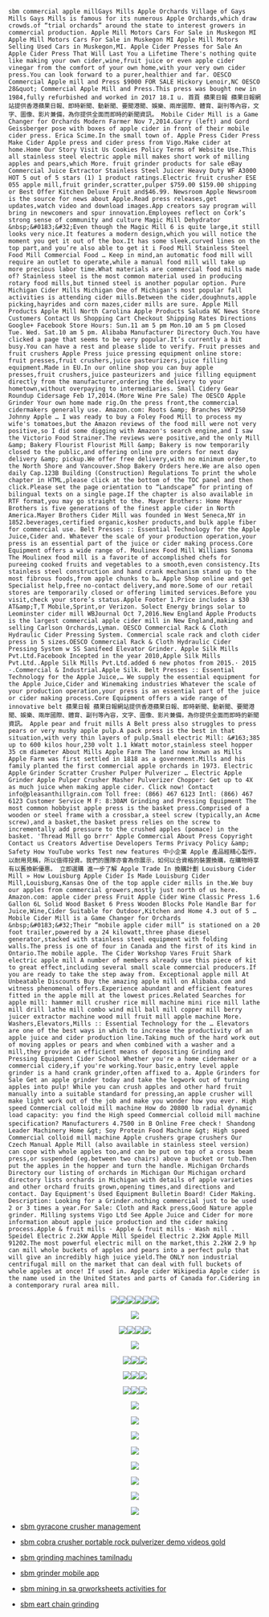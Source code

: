 
```
sbm commercial apple millGays Mills Apple Orchards Village of Gays Mills Gays Mills is famous for its numerous Apple Orchards,which draw crowds.of “trial orchards” around the state to interest growers in commercial production. Apple Mill Motors Cars For Sale in Muskegon MI Apple Mill Motors Cars For Sale in Muskegon MI Apple Mill Motors Selling Used Cars in Muskegon,MI. Apple Cider Presses for Sale An Apple Cider Press That Will Last You a Lifetime There's nothing quite like making your own cider,wine,fruit juice or even apple cider vinegar from the comfort of your own home,with your very own cider press.You can look forward to a purer,healthier and far. OESCO Commercial Apple mill and Press $9000 FOR SALE Hickory Lenoir,NC OESCO 28&quot; Commercial Apple Mill and Press.This press was bought new in 1984,fully refurbished and worked in 2017 18.I u. 首頁 蘋果日報 蘋果日報網站提供香港蘋果日報、即時新聞、動新聞、要聞港聞、娛樂、兩岸國際、體育、副刊等內容，文字、圖像、影片兼備，為你提供全面而即時的新聞資訊。 Mobile Cider Mill is a Game Changer for Orchards Modern Farmer Nov 7,2014.Garry (left) and Gord Geissberger pose with boxes of apple cider in front of their mobile cider press. Erica Scime.In the small town of. Apple Press Cider Press Make Cider Apple press and cider press from Vigo.Make cider at home.Home Our Story Visit Us Cookies Policy Terms of Website Use.This all stainless steel electric apple mill makes short work of milling apples and pears,which More. fruit grinder products for sale eBay Commercial Juice Extractor Stainless Steel Juicer Heavy Duty WF A3000 HOT 5 out of 5 stars (1) 1 product ratings.Electric fruit crusher ESE 055 apple mill,fruit grinder,scratter,pulper $759.00 $159.00 shipping or Best Offer Kitchen Deluxe Fruit and$46.99. Newsroom Apple Newsroom is the source for news about Apple.Read press releases,get updates,watch video and download images.App creators say program will bring in newcomers and spur innovation.Employees reflect on Cork’s strong sense of community and culture Magic Mill Dehydrator &nbsp;&#0183;&#32;Even though the Magic Mill 6 is quite large,it still looks very nice.It features a modern design,which you will notice the moment you get it out of the box.It has some sleek,curved lines on the top part,and you’re also able to get it i Food Mill Stainless Steel Food Mill Commercial Food … Keep in mind,an automatic food mill will require an outlet to operate,while a manual food mill will take up more precious labor time.What materials are commercial food mills made of? Stainless steel is the most common material used in producing rotary food mills,but tinned steel is another popular option. Pure Michigan Cider Mills Michigan One of Michigan's most popular fall activities is attending cider mills.Between the cider,doughnuts,apple picking,hayrides and corn mazes,cider mills are sure. Apple Mill Products Apple Mill North Carolina Apple Products Saluda NC News Store Customers Contact Us Shopping Cart Checkout Shipping Rates Directions Google+ Facebook Store Hours: Sun.11 am 5 pm Mon.10 am 5 pm Closed Tue. Wed. Sat.10 am 5 pm. Alibaba Manufacturer Directory Ouch.You have clicked a page that seems to be very popular.It’s currently a bit busy.You can have a rest and please slide to verify. Fruit presses and fruit crushers Apple Press juice pressing equipment online store: fruit presses,fruit crushers,juice pasteurizers,juice filling equipment.Made in EU.In our online shop you can buy apple presses,fruit crushers,juice pasteurizers and juice filling equipment directly from the manufacturer,ordering the delivery to your hometown,without overpaying to intermediaries. Small Cidery Gear Roundup Cidersage Feb 17,2014.(More Wine Pre Sale) The OESCO Apple Grinder Your own home made rig.On the press front,the commercial cidermakers generally use. Amazon.com: Roots &amp; Branches VKP250 Johnny Apple … I was ready to buy a Foley Food Mill to process my wife's tomatoes,but the Amazon reviews of the food mill were not very positive,so I did some digging with Amazon's search engine,and I saw the Victorio Food Strainer.The reviews were positive,and the only Mill &amp; Bakery Flourist Flourist Mill &amp; Bakery is now temporarily closed to the public,and offering online pre orders for next day delivery &amp; pickup.We offer free delivery,with no minimum order,to the North Shore and Vancouver.Shop Bakery Orders here.We are also open daily Cap.123B Building (Construction) Regulations To print the whole chapter in HTML,please click at the bottom of the TOC panel and then click.Please set the page orientation to “Landscape” for printing of bilingual texts on a single page.If the chapter is also available in RTF format,you may go straight to the. Mayer Brothers: Home Mayer Brothers is five generations of the finest apple cider in North America.Mayer Brothers Cider Mill was founded in West Seneca,NY in 1852.beverages,certified organic,kosher products,and bulk apple fiber for commercial use. Belt Presses :: Essential Technology for the Apple Juice,Cider and. Whatever the scale of your production operation,your press is an essential part of the juice or cider making process.Core Equipment offers a wide range of. Moulinex Food Mill Williams Sonoma The Moulinex food mill is a favorite of accomplished chefs for pureeing cooked fruits and vegetables to a smooth,even consistency.Its stainless steel construction and hand crank mechanism stand up to the most fibrous foods,from apple chunks to b… Apple Shop online and get Specialist help,free no‑contact delivery,and more.Some of our retail stores are temporarily closed or offering limited services.Before you visit,check your store’s status.Apple Footer 1.Price includes a $30 AT&amp;T,T Mobile,Sprint,or Verizon. Solect Energy brings solar to Leominster cider mill WBJournal Oct 7,2016.New England Apple Products is the largest commercial apple cider mill in New England,making and selling Carlson Orchards,Lyman. OESCO Commercial Rack & Cloth Hydraulic Cider Pressing System. Commercial scale rack and cloth cider press in 5 sizes.OESCO Commercial Rack & Cloth Hydraulic Cider Pressing System w SS Sanifeed Elevator Grinder. Apple Silk Mills Pvt.Ltd.Facebook Incepted in the year 2010,Apple Silk Mills Pvt.Ltd..Apple Silk Mills Pvt.Ltd.added 6 new photos from 2015.· 2015 ·.Commercial & Industrial.Apple Silk. Belt Presses :: Essential Technology for the Apple Juice,… We supply the essential equipment for the Apple Juice,Cider and Winemaking industries Whatever the scale of your production operation,your press is an essential part of the juice or cider making process.Core Equipment offers a wide range of innovative belt 蘋果日報 蘋果日報網站提供香港蘋果日報、即時新聞、動新聞、要聞港聞、娛樂、兩岸國際、體育、副刊等內容，文字、圖像、影片兼備，為你提供全面而即時的新聞資訊。 Apple pear and fruit mills A Belt press also struggles to press pears or very mushy apple pulp.A pack press is the best in that situation,with very thin layers of pulp.Small electric Mill: &#163;385 up to 600 kilos hour,230 volt 1.1 kWatt motor,stainless steel hopper 35 cm diameter About Mills Apple Farm The land now known as Mills Apple Farm was first settled in 1818 as a government.Mills and his family planted the first commercial apple orchards in 1973. Electric Apple Grinder Scratter Crusher Pulper Pulverizer … Electric Apple Grinder Apple Pulper Crusher Masher Pulverizer Chopper: Get up to 4X as much juice when making apple cider. Click now! Contact info@pleasanthillgrain.com Toll free: (866) 467 6123 Intl: (866) 467 6123 Customer Service M F: 8:30AM Grinding and Pressing Equipment The most common hobbyist apple press is the basket press.Comprised of a wooden or steel frame with a crossbar,a steel screw (typically,an Acme screw),and a basket,the basket press relies on the screw to incrementally add pressure to the crushed apples (pomace) in the basket. 'Thread Mill go brrr' Apple Commercial About Press Copyright Contact us Creators Advertise Developers Terms Privacy Policy &amp; Safety How YouTube works Test new features 中小企業 Apple 產品經精心製作，以耐用見稱，所以值得投資。我們的團隊亦會為你展示，如何以合資格的裝置換購，在購物時享有以舊換新優惠。 立即選購 進一步了解 Apple Trade In 換購計劃 Louisburg Cider Mill » How Louisburg Apple Cider Is Made Louisburg Cider Mill,Louisburg,Kansas One of the top apple cider mills in the.We buy our apples from commercial growers,mostly just north of us here. Amazon.com: apple cider press Fruit Apple Cider Wine Classic Press 1.6 Gallon 6L Solid Wood Basket 6 Press Wooden Blocks Pole Handle Bar for Juice,Wine,Cider Suitable for Outdoor,Kitchen and Home 4.3 out of 5 … Mobile Cider Mill is a Game Changer for Orchards &nbsp;&#0183;&#32;Their “mobile apple cider mill” is stationed on a 20 foot trailer,powered by a 24 kilowatt,three phase diesel generator,stacked with stainless steel equipment with folding walls.The press is one of four in Canada and the first of its kind in Ontario.The mobile apple. The Cider Workshop Vares Fruit Shark electric apple mill A number of members already use this piece of kit to great effect,including several small scale commercial producers.If you are ready to take the step away from. Exceptional apple mill At Unbeatable Discounts Buy the amazing apple mill on Alibaba.com and witness phenomenal offers.Experience abundant and efficient features fitted in the apple mill at the lowest prices.Related Searches for apple mill: hammer mill crusher rice mill machine mini rice mill lathe mill drill lathe mill combo wind mill ball mill copper mill berry juicer extractor machine wood mill fruit mill apple machine More. Washers,Elevators,Mills :: Essential Technology for the … Elevators are one of the best ways in which to increase the productivity of an apple juice and cider production line.Taking much of the hard work out of moving apples or pears and when combined with a washer and a mill,they provide an efficient means of depositing Grinding and Pressing Equipment Cider School Whether you're a home cidermaker or a commercial cidery,if you're working.Your basic,entry level apple grinder is a hand crank grinder,often affixed to a. Apple Grinders for Sale Get an apple grinder today and take the legwork out of turning apples into pulp! While you can crush apples and other hard fruit manually into a suitable standard for pressing,an apple crusher will make light work out of the job and make you wonder how you ever. High speed Commercial colloid mill machine How do 20800 lb radial dynamic load capacity: you find the High speed Commercial colloid mill machine specification? Manufacturers 4.7500 in B Online Free check！ Shandong Leader Machinery Home &gt; Soy Protein Food Machine &gt; High speed Commercial colloid mill machine Apple crushers grape crushers Our Czech Manual Apple Mill (also available in stainless steel version) can cope with whole apples too,and can be put on top of a cross beam press,or suspended (eg.between two chairs) above a bucket or tub.Then put the apples in the hopper and turn the handle. Michigan Orchards Directory our listing of orchards in Michigan Our Michigan orchard directory lists orchards in Michigan with details of apple varieties and other orchard fruits grown,opening times,and directions and contact. Day Equipment's Used Equipment Bulletin Board! Cider Making. Description: Looking for a Grinder.nothing commercial just to be used 2 or 3 times a year.For Sale: Cloth and Rack press,Good Nature apple grinder. Milling systems Vigo Ltd See Apple Juice and Cider for more information about apple juice production and the cider making process.Apple & fruit mills · Apple & fruit mills · Wash mill . Speidel Electric 2.2kW Apple Mill Speidel Electric 2.2kW Apple Mill 91202.The most powerful electric mill on the market,this 2.2kW 2.9 hp can mill whole buckets of apples and pears into a perfect pulp that will give an incredibly high juice yield.The ONLY non industrial centrifugal mill on the market that can deal with full buckets of whole apples at once! If used in. Apple cider Wikipedia Apple cider is the name used in the United States and parts of Canada for.Cidering in a contemporary rural area mill. 
```

<div align="center">
  
<a rel="nofollow" href="https://m.shibang-china.com?f=github&k=sbm+commercial+apple+mill"><img src="https://static.shibang-china.com/en/l.png"></a><img src="https://static.shibang-china.com/en/hw.png"><a rel="nofollow" href="https://m.shibang-china.com/product/?f=github&k=sbm+commercial+apple+mill"><img src="https://static.shibang-china.com/en/p.png"></a><a rel="nofollow" href="https://m.shibang-china.com/cases/?f=github&k=sbm+commercial+apple+mill"><img src="https://static.shibang-china.com/en/c.png"></a><a rel="nofollow" href="https://m.shibang-china.com/news/?f=github&k=sbm+commercial+apple+mill"><img src="https://static.shibang-china.com/en/n.png"></a><a rel="nofollow" href="https://m.shibang-china.com?f=github&k=sbm+commercial+apple+mill"><img src="https://static.shibang-china.com/en/m.png"></a>

<a rel="nofollow" href="https://m.shibang-china.com/product/?f=github&k=sbm+commercial+apple+mill"><img src="https://static.shibang-china.com/en/b.jpg"></a>
  
<a rel="nofollow" href="https://m.shibang-china.com/solution-aggregate.html?f=github&k=sbm+commercial+apple+mill"><img src="https://static.shibang-china.com/en/a.jpg"></a><a rel="nofollow" href="https://m.shibang-china.com/solution-mine.html?f=github&k=sbm+commercial+apple+mill"><img src="https://static.shibang-china.com/en/m.jpg"></a><a rel="nofollow" href="https://m.shibang-china.com/solution-mill.html?f=github&k=sbm+commercial+apple+mill"><img src="https://static.shibang-china.com/en/g.jpg"></a><a rel="nofollow" href="https://m.shibang-china.com/solution-epc.html?f=github&k=sbm+commercial+apple+mill"><img src="https://static.shibang-china.com/en/e.jpg"></a>

<a rel="nofollow" href="https://m.shibang-china.com/product/?f=github&k=sbm+commercial+apple+mill"><img src="https://static.shibang-china.com/en/a-p.png"></a>

<a rel="nofollow" href="https://m.shibang-china.com/product/crusher/c6x.html?f=github&k=sbm+commercial+apple+mill"><img src="https://static.shibang-china.com/en/j.jpg"></a><a rel="nofollow" href="https://m.shibang-china.com/product/crusher/ci5x.html?f=github&k=sbm+commercial+apple+mill"><img src="https://static.shibang-china.com/en/i.jpg"></a><a rel="nofollow" href="https://m.shibang-china.com/product/crusher/hst.html?f=github&k=sbm+commercial+apple+mill"><img src="https://static.shibang-china.com/en/c.jpg"></a>

<a rel="nofollow" href="https://m.shibang-china.com/product/mill/mtw.html?f=github&k=sbm+commercial+apple+mill"><img src="https://static.shibang-china.com/en/mtw.jpg"></a><a rel="nofollow" href="https://m.shibang-china.com/product/mill/scm.html?f=github&k=sbm+commercial+apple+mill"><img src="https://static.shibang-china.com/en/scm.jpg"></a><a rel="nofollow" href="https://m.shibang-china.com/product/mill/lm.html?f=github&k=sbm+commercial+apple+mill"><img src="https://static.shibang-china.com/en/lm.jpg"></a>

<a rel="nofollow" href="https://m.shibang-china.com/product/sand/vsi6x.html?f=github&k=sbm+commercial+apple+mill"><img src="https://static.shibang-china.com/en/6x.jpg"></a><a rel="nofollow" href="https://m.shibang-china.com/product/sand/vu.html?f=github&k=sbm+commercial+apple+mill"><img src="https://static.shibang-china.com/en/vu.jpg"></a><a rel="nofollow" href="https://m.shibang-china.com/product/mobile/klun.html?f=github&k=sbm+commercial+apple+mill"><img src="https://static.shibang-china.com/en/k.jpg"></a>

<a rel="nofollow" href="https://m.shibang-china.com/cases/?f=github&k=sbm+commercial+apple+mill"><img src="https://static.shibang-china.com/en/case.png"></a>

<a rel="nofollow" href="https://m.shibang-china.com/cases/aggregate/202.html?f=github&k=sbm+commercial+apple+mill"><img src="https://static.shibang-china.com/en/c-1.jpg"></a>

<a rel="nofollow" href="https://m.shibang-china.com/cases/aggregate/203.html?f=github&k=sbm+commercial+apple+mill"><img src="https://static.shibang-china.com/en/c-2.jpg"></a>

<a rel="nofollow" href="https://m.shibang-china.com/cases/mill/123.html?f=github&k=sbm+commercial+apple+mill"><img src="https://static.shibang-china.com/en/c-3.jpg"></a>

<a rel="nofollow" href="https://m.shibang-china.com/contact_us.html?f=github&k=sbm+commercial+apple+mill"><img src="https://static.shibang-china.com/en/contact.png"></a>

<a rel="nofollow" href="https://swt.shibang-china.com/?f=github&k=sbm+commercial+apple+mill"><img src="https://static.shibang-china.com/en/chat.png"></a>

<a rel="nofollow" href="https://whatsapp.shibangsoft.com/WhatsApp.php?f=github&k=sbm+commercial+apple+mill"><img src="https://static.shibang-china.com/en/whatsapp.png"></a>

<a rel="nofollow" href="https://m.shibang-china.com/?f=github&k=sbm+commercial+apple+mill"><img src="https://static.shibang-china.com/en/website.png"></a>

</div>


* [sbm gyracone crusher management](sbm%20gyracone%20crusher%20management.md)

* [sbm cobra crusher portable rock pulverizer demo videos gold](sbm%20cobra%20crusher%20portable%20rock%20pulverizer%20demo%20videos%20gold.md)

* [sbm grinding machines tamilnadu](sbm%20grinding%20machines%20tamilnadu.md)

* [sbm grinder mobile app](sbm%20grinder%20mobile%20app.md)

* [sbm mining in sa grworksheets activities for](sbm%20mining%20in%20sa%20grworksheets%20activities%20for.md)

* [sbm eart chain grinding](sbm%20eart%20chain%20grinding.md)